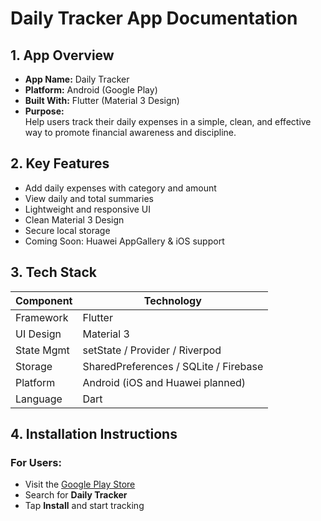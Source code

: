 # Daily Tracker App Documentation

## 1. App Overview
- **App Name:** Daily Tracker  
- **Platform:** Android (Google Play)  
- **Built With:** Flutter (Material 3 Design)  
- **Purpose:**  
  Help users track their daily expenses in a simple, clean, and effective way to promote financial awareness and discipline.

## 2. Key Features
- Add daily expenses with category and amount  
- View daily and total summaries  
- Lightweight and responsive UI  
- Clean Material 3 Design  
- Secure local storage  
- Coming Soon: Huawei AppGallery & iOS support

## 3. Tech Stack
| Component     | Technology                       |
| ------------- | ------------------------------- |
| Framework     | Flutter                         |
| UI Design     | Material 3                     |
| State Mgmt    | setState / Provider / Riverpod  |
| Storage       | SharedPreferences / SQLite / Firebase |
| Platform      | Android (iOS and Huawei planned) |
| Language      | Dart                           |

## 4. Installation Instructions
### For Users:
- Visit the [Google Play Store](https://play.google.com/store/apps/details?id=com.khayelihle.dailytracker)  
- Search for **Daily Tracker**  
- Tap **Install** and start tracking



